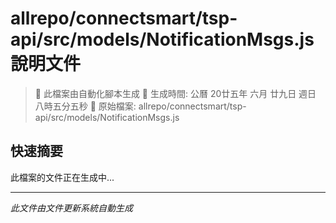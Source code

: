 # allrepo/connectsmart/tsp-api/src/models/NotificationMsgs.js 說明文件

> 🚧 此檔案由自動化腳本生成
> 📅 生成時間: 公曆 20廿五年 六月 廿九日 週日 八時五分五秒
> 📂 原始檔案: allrepo/connectsmart/tsp-api/src/models/NotificationMsgs.js

## 快速摘要
此檔案的文件正在生成中...

<!-- 實際使用時，這裡會是 Claude Code 生成的完整文件內容 -->

---
*此文件由文件更新系統自動生成*
